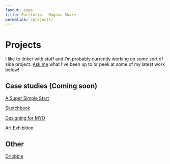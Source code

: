 ```yaml
---
layout: page
title: Portfolio - Magnus Skare
permalink: /projects/
---
```


Projects
=

I like to tinker with stuff and I’m probably currently working on some sort of side project. <a href="https://twitter.com/MagnusSkare" target="_blank">Ask me</a> what I've been up to or peek at some of my latest work below!

Case studies (Coming soon)
-

<a href="/case-framework">A Super Simple Start</a>

<a href="/case-sketchbook">Sketchbook</a>

<a href="/case-myo">Designing for MYO</a>

<a href="/case-exhibition">Art Exhibition</a>

Other
-

<a href="https://dribbble.com/PartCoffee/" target="_blank">Dribbble</a>